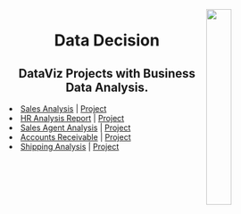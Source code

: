 <img align="right" width=30% src="https://logos-world.net/wp-content/uploads/2021/10/Tableau-Emblem-700x394.png"/>
<h1 align=center>Data Decision</h1>
<h2 align=center>DataViz Projects with Business Data Analysis.</h2>

<li><a href='https://public.tableau.com/views/Sales_Analytics_WizardMart/Dashboard?:language=pt-BR&:display_count=n&:origin=viz_share_link'>Sales Analysis</a> | <a href='https://github.com/gabrielalastra/Sales_Analysis_WizardMart'>Project</a></li>

<li><a href='https://public.tableau.com/views/HRAnalysisforAttritionRate/Histria1?:language=pt-BR&:display_count=n&:origin=viz_share_link'>HR Analysis Report</a> | <a href='https://github.com/gabrielalastra/HR_Analysis'>Project</a></li>

<li><a href='https://public.tableau.com/views/SalesAgentAnalytics_16466646350510/SalesAgentDashboard?:language=pt-BR&:display_count=n&:origin=viz_share_link'>Sales Agent Analysis</a> | <a href='https://github.com/gabrielalastra/Sales_Agent_Tracker'>Project</a></li>

<li><a href='https://public.tableau.com/views/AccountsReceivable_16463225078900/Painel1?:language=pt-BR&:display_count=n&:origin=viz_share_link'>Accounts Receivable</a> | <a href='https://github.com/gabrielalastra/AccountsReceivable'>Project</a></li>

<li><a href='https://public.tableau.com/shared/4D9PQZR3Y?:display_count=n&:origin=viz_share_link'>Shipping Analysis</a> | <a href='https://github.com/gabrielalastra/Shipping_Analysis'>Project</a></li>
